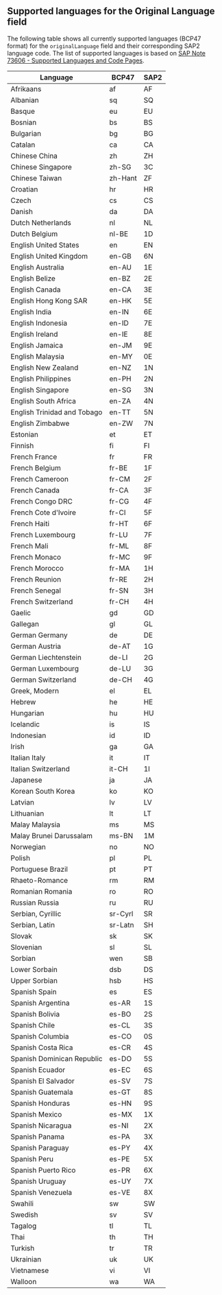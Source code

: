 ## Supported languages for the Original Language field

The following table shows all currently supported languages (BCP47 format) for the `originalLanguage` field and their corresponding SAP2 language code.
The list of supported languages is based on [SAP Note 73606 - Supported Languages and Code Pages](https://launchpad.support.sap.com/#/notes/73606).

| Language                    | BCP47   | SAP2 |
|-----------------------------|---------|------|
| Afrikaans                   | af      | AF   |
| Albanian                    | sq      | SQ   |
| Basque                      | eu      | EU   |
| Bosnian                     | bs      | BS   |
| Bulgarian                   | bg      | BG   |
| Catalan                     | ca      | CA   |
| Chinese China               | zh      | ZH   |
| Chinese Singapore           | zh-SG   | 3C   |
| Chinese Taiwan              | zh-Hant | ZF   |
| Croatian                    | hr      | HR   |
| Czech                       | cs      | CS   |
| Danish                      | da      | DA   |
| Dutch Netherlands           | nl      | NL   |
| Dutch Belgium               | nl-BE   | 1D   |
| English United States       | en      | EN   |
| English United Kingdom      | en-GB   | 6N   |
| English Australia           | en-AU   | 1E   |
| English Belize              | en-BZ   | 2E   |
| English Canada              | en-CA   | 3E   |
| English Hong Kong SAR       | en-HK   | 5E   |
| English India               | en-IN   | 6E   |
| English Indonesia           | en-ID   | 7E   |
| English Ireland             | en-IE   | 8E   |
| English Jamaica             | en-JM   | 9E   |
| English Malaysia            | en-MY   | 0E   |
| English New Zealand         | en-NZ   | 1N   |
| English Philippines         | en-PH   | 2N   |
| English Singapore           | en-SG   | 3N   |
| English South Africa        | en-ZA   | 4N   |
| English Trinidad and Tobago | en-TT   | 5N   |
| English Zimbabwe            | en-ZW   | 7N   |
| Estonian                    | et      | ET   |
| Finnish                     | fi      | FI   |
| French France               | fr      | FR   |
| French Belgium              | fr-BE   | 1F   |
| French Cameroon             | fr-CM   | 2F   |
| French Canada               | fr-CA   | 3F   |
| French Congo DRC            | fr-CG   | 4F   |
| French Cote d'Ivoire        | fr-CI   | 5F   |
| French Haiti                | fr-HT   | 6F   |
| French Luxembourg           | fr-LU   | 7F   |
| French Mali                 | fr-ML   | 8F   |
| French Monaco               | fr-MC   | 9F   |
| French Morocco              | fr-MA   | 1H   |
| French Reunion              | fr-RE   | 2H   |
| French Senegal              | fr-SN   | 3H   |
| French Switzerland          | fr-CH   | 4H   |
| Gaelic                      | gd      | GD   |
| Gallegan                    | gl      | GL   |
| German Germany              | de      | DE   |
| German Austria              | de-AT   | 1G   |
| German Liechtenstein        | de-LI   | 2G   |
| German Luxembourg           | de-LU   | 3G   |
| German Switzerland          | de-CH   | 4G   |
| Greek, Modern               | el      | EL   |
| Hebrew                      | he      | HE   |
| Hungarian                   | hu      | HU   |
| Icelandic                   | is      | IS   |
| Indonesian                  | id      | ID   |
| Irish                       | ga      | GA   |
| Italian Italy               | it      | IT   |
| Italian Switzerland         | it-CH   | 1I   |
| Japanese                    | ja      | JA   |
| Korean South Korea          | ko      | KO   |
| Latvian                     | lv      | LV   |
| Lithuanian                  | lt      | LT   |
| Malay Malaysia              | ms      | MS   |
| Malay Brunei Darussalam     | ms-BN   | 1M   |
| Norwegian                   | no      | NO   |
| Polish                      | pl      | PL   |
| Portuguese Brazil           | pt      | PT   |
| Rhaeto-Romance              | rm      | RM   |
| Romanian Romania            | ro      | RO   |
| Russian Russia              | ru      | RU   |
| Serbian, Cyrillic           | sr-Cyrl | SR   |
| Serbian, Latin              | sr-Latn | SH   |
| Slovak                      | sk      | SK   |
| Slovenian                   | sl      | SL   |
| Sorbian                     | wen     | SB   |
| Lower Sorbain               | dsb     | DS   |
| Upper Sorbian               | hsb     | HS   |
| Spanish Spain               | es      | ES   |
| Spanish Argentina           | es-AR   | 1S   |
| Spanish Bolivia             | es-BO   | 2S   |
| Spanish Chile               | es-CL   | 3S   |
| Spanish Columbia            | es-CO   | 0S   |
| Spanish Costa Rica          | es-CR   | 4S   |
| Spanish Dominican Republic  | es-DO   | 5S   |
| Spanish Ecuador             | es-EC   | 6S   |
| Spanish El Salvador         | es-SV   | 7S   |
| Spanish Guatemala           | es-GT   | 8S   |
| Spanish Honduras            | es-HN   | 9S   |
| Spanish Mexico              | es-MX   | 1X   |
| Spanish Nicaragua           | es-NI   | 2X   |
| Spanish Panama              | es-PA   | 3X   |
| Spanish Paraguay            | es-PY   | 4X   |
| Spanish Peru                | es-PE   | 5X   |
| Spanish Puerto Rico         | es-PR   | 6X   |
| Spanish Uruguay             | es-UY   | 7X   |
| Spanish Venezuela           | es-VE   | 8X   |
| Swahili                     | sw      | SW   |
| Swedish                     | sv      | SV   |
| Tagalog                     | tl      | TL   |
| Thai                        | th      | TH   |
| Turkish                     | tr      | TR   |
| Ukrainian                   | uk      | UK   |
| Vietnamese                  | vi      | VI   |
| Walloon                     | wa      | WA   |
